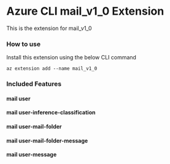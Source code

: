 # Azure CLI mail_v1_0 Extension #
This is the extension for mail_v1_0

### How to use ###
Install this extension using the below CLI command
```
az extension add --name mail_v1_0
```

### Included Features ###
#### mail user ####
#### mail user-inference-classification ####
#### mail user-mail-folder ####
#### mail user-mail-folder-message ####
#### mail user-message ####